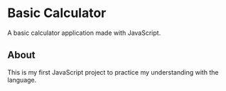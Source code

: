 # Basic Calculator

A basic calculator application made with JavaScript. 

## About
This is my first JavaScript project to practice my understanding with the language. 
